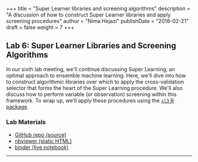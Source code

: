 +++
title = "Super Learner libraries and screening algorithms"
description = "A discussion of how to construct Super Learner libraries and apply screening procedures"
author = "Nima Hejazi"
publishDate = "2018-02-21"
draft = false
weight = 7
+++

## Lab 6: Super Learner Libraries and Screening Algorithms

In our sixth lab meeting, we'll continue discussing Super Learning, an optimal
approach to ensemble machine learning. Here, we'll dive into how to construct
algorithmic libraries over which to apply the cross-validation selector that
forms the heart of the Super Learning procedure. We'll also discuss how to
perform variable (or observation) screening within this framework. To wrap up,
we'll apply these procedures using the [`sl3` R
package](https://github.com/tlverse/sl3).

### Lab Materials

* [GitHub repo (source)](https://github.com/tlbbd-spring2018/lab_06)
* [nbviewer (static HTML)](http://nbviewer.jupyter.org/github/tlbbd-spring2018/lab_06/blob/master/lab_06.ipynb)
* [binder (live
   notebook)](https://mybinder.org/v2/gh/tlbbd-spring2018/lab_06/master)

---

